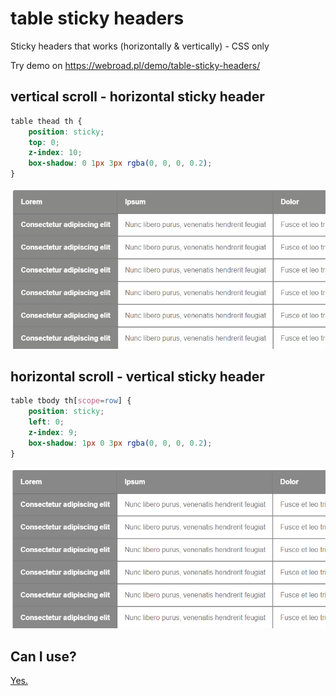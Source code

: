 # table sticky headers
Sticky headers that works (horizontally &amp; vertically) - CSS only

Try demo on https://webroad.pl/demo/table-sticky-headers/ 

## vertical scroll - horizontal sticky header

```css
table thead th {
    position: sticky;
    top: 0;
    z-index: 10;
    box-shadow: 0 1px 3px rgba(0, 0, 0, 0.2);
}
```

![vertical scroll - horizontal sticky header](https://github.com/webroad/table-sticky-headers/blob/main/sticky-horizontal-table-header.gif?raw=true)

## horizontal scroll - vertical sticky header

```css
table tbody th[scope=row] {
    position: sticky;
    left: 0;
    z-index: 9;
    box-shadow: 1px 0 3px rgba(0, 0, 0, 0.2);
}
```

![horizontal scroll - vertical sticky header](https://raw.githubusercontent.com/webroad/table-sticky-headers/main/sticky-vertical-table-header.gif?raw=true)

## Can I use?
[Yes.](https://caniuse.com/css-sticky)
